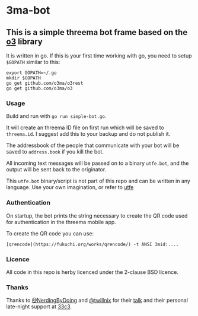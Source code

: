 # 3ma-bot

## This is a simple threema bot frame based on the [o3](http://github.com/o3ma) library

It is written in go. If this is your first time working with go, you need to setup `$GOPATH` similar to this:

```
export GOPATH=~/.go
mkdir $GOPATH
go get github.com/o3ma/o3rest
go get github.com/o3ma/o3
```

### Usage

Build and run with `go run simple-bot.go`.

It will create an threema ID file on first run which will be saved to `threema.id`. I suggest add this to your backup and do not publish it.

The addressbook of the people that communicate with your bot will be saved to `address.book` if you kill the bot.

All incoming text messages will be passed on to a binary `utfe.bot`, and the output will be sent back to the originator.

This `utfe.bot` binary/script is not part of this repo and can be written in any language. Use your own imagination, or refer to [utfe](https://github.com/Sec42/utfe)

### Authentication

On startup, the bot prints the string necessary to create the QR code used for authentication in the threema mobile app.

To create the QR code you can use: 
```
[qrencode](https://fukuchi.org/works/qrencode/) -t ANSI 3mid:....
```

### Licence

All code in this repo is herby licenced under the 2-clause BSD licence. 

### Thanks

Thanks to [@NerdingByDoing](https://twitter.com/NerdingByDoing) and [@twillnix](https://twitter.com/twillnix) for their [talk](https://media.ccc.de/v/33c3-8062-a_look_into_the_mobile_messaging_black_box) and their personal late-night support at [33c3](https://events.ccc.de/congress/2016/wiki/Main_Page).

